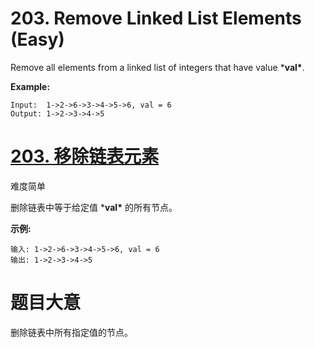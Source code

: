 # 203. Remove Linked List Elements (Easy)



Remove all elements from a linked list of integers that have value ***val\***.

**Example:**

```
Input:  1->2->6->3->4->5->6, val = 6
Output: 1->2->3->4->5
```



# [203. 移除链表元素](https://leetcode-cn.com/problems/remove-linked-list-elements/)

难度简单

删除链表中等于给定值 ***val\*** 的所有节点。

**示例:**

```
输入: 1->2->6->3->4->5->6, val = 6
输出: 1->2->3->4->5
```



# 题目大意

删除链表中所有指定值的节点。  